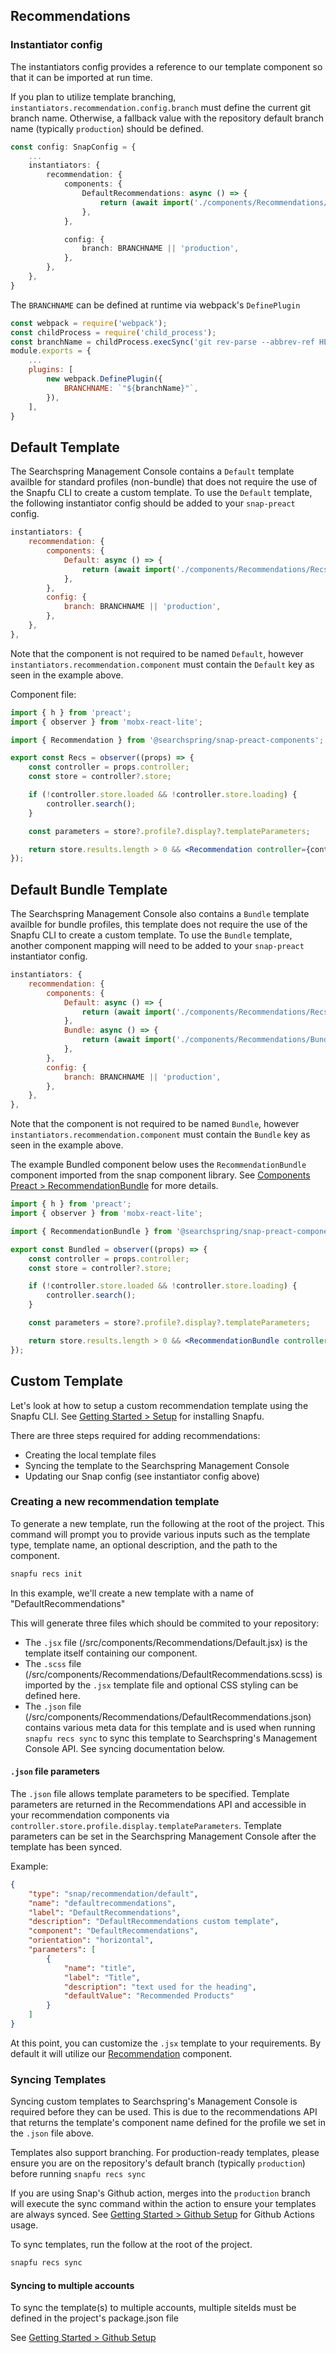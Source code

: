 ## Recommendations

### Instantiator config
The instantiators config provides a reference to our template component so that it can be imported at run time.

If you plan to utilize template branching, `instantiators.recommendation.config.branch` must define the current git branch name. Otherwise, a fallback value with the repository default branch name (typically `production`) should be defined.

```typescript
const config: SnapConfig = {
    ...
    instantiators: {
		recommendation: {
			components: {
				DefaultRecommendations: async () => {
					return (await import('./components/Recommendations/DefaultRecommendations/DefaultRecommendations')).DefaultRecommendations;
				},
			},

			config: {
				branch: BRANCHNAME || 'production',
			},
		},
	},
}
```

The `BRANCHNAME` can be defined at runtime via webpack's `DefinePlugin`

```javascript
const webpack = require('webpack');
const childProcess = require('child_process');
const branchName = childProcess.execSync('git rev-parse --abbrev-ref HEAD').toString().trim();
module.exports = {
    ...
    plugins: [
		new webpack.DefinePlugin({
			BRANCHNAME: `"${branchName}"`,
		}),
	],
}
```

## Default Template
The Searchspring Management Console contains a `Default` template availble for standard profiles (non-bundle) that does not require the use of the Snapfu CLI to create a custom template. To use the `Default` template, the following instantiator config should be added to your `snap-preact` config.

```js
instantiators: {
	recommendation: {
		components: {
			Default: async () => {
				return (await import('./components/Recommendations/Recs')).Recs;
			},
		},
		config: {
			branch: BRANCHNAME || 'production',
		},
	},
},
```

Note that the component is not required to be named `Default`, however `instantiators.recommendation.component` must contain the `Default` key as seen in the example above.

Component file: 

```jsx
import { h } from 'preact';
import { observer } from 'mobx-react-lite';

import { Recommendation } from '@searchspring/snap-preact-components';

export const Recs = observer((props) => {
	const controller = props.controller;
	const store = controller?.store;

	if (!controller.store.loaded && !controller.store.loading) {
		controller.search();
	}

	const parameters = store?.profile?.display?.templateParameters;

	return store.results.length > 0 && <Recommendation controller={controller} title={parameters?.title}/>;
});
```

## Default Bundle Template
The Searchspring Management Console also contains a `Bundle` template availble for bundle profiles, this template does not require the use of the Snapfu CLI to create a custom template. To use the `Bundle` template, another component mapping will need to be added to your `snap-preact` instantiator config.

```js
instantiators: {
	recommendation: {
		components: {
			Default: async () => {
				return (await import('./components/Recommendations/Recs')).Recs;
			},
			Bundle: async () => {
				return (await import('./components/Recommendations/Bundled')).Bundled;
			},
		},
		config: {
			branch: BRANCHNAME || 'production',
		},
	},
},
```

Note that the component is not required to be named `Bundle`, however `instantiators.recommendation.component` must contain the `Bundle` key as seen in the example above.

The example Bundled component below uses the `RecommendationBundle` component imported from the snap component library. See [Components Preact > RecommendationBundle](https://searchspring.github.io/snap/#/components-preact?params=%3Fpath%3D%2Fstory%2Forganisms-recommendationbundle--default) for more details. 

```jsx
import { h } from 'preact';
import { observer } from 'mobx-react-lite';

import { RecommendationBundle } from '@searchspring/snap-preact-components';

export const Bundled = observer((props) => {
	const controller = props.controller;
	const store = controller?.store;

	if (!controller.store.loaded && !controller.store.loading) {
		controller.search();
	}

	const parameters = store?.profile?.display?.templateParameters;

	return store.results.length > 0 && <RecommendationBundle controller={controller} onAddToCart={(items)=> console.log("need to add these to the platform cart", items)}  title={parameters?.title} />;
});
```

## Custom Template
Let's look at how to setup a custom recommendation template using the Snapfu CLI. See [Getting Started > Setup](https://searchspring.github.io/snap/#/start-setup) for installing Snapfu.

There are three steps required for adding recommendations:
- Creating the local template files
- Syncing the template to the Searchspring Management Console
- Updating our Snap config (see instantiator config above)

### Creating a new recommendation template
To generate a new template, run the following at the root of the project. This command will prompt you to provide various inputs such as the template type, template name, an optional description, and the path to the component.

```bash
snapfu recs init
```

In this example, we'll create a new template with a name of "DefaultRecommendations"

This will generate three files which should be commited to your repository: 
- The `.jsx` file (/src/components/Recommendations/Default.jsx) is the template itself containing our component.
- The `.scss` file (/src/components/Recommendations/DefaultRecommendations.scss) is imported by the `.jsx` template file and optional CSS styling can be defined here.
- The `.json` file (/src/components/Recommendations/DefaultRecommendations.json) contains various meta data for this template and is used when running `snapfu recs sync` to sync this template to Searchspring's Management Console API. See syncing documentation below. 

#### `.json` file parameters
The `.json` file allows template parameters to be specified. Template parameters are returned in the Recommendations API and accessible in your recommendation components via `controller.store.profile.display.templateParameters`. Template parameters can be set in the Searchspring Management Console after the template has been synced. 

Example:
```json
{
    "type": "snap/recommendation/default",
    "name": "defaultrecommendations",
    "label": "DefaultRecommendations",
    "description": "DefaultRecommendations custom template",
    "component": "DefaultRecommendations",
    "orientation": "horizontal",
    "parameters": [
        {
            "name": "title",
            "label": "Title",
            "description": "text used for the heading",
            "defaultValue": "Recommended Products"
        }
    ]
}
```

At this point, you can customize the `.jsx` template to your requirements. By default it will utilize our [Recommendation](https://searchspring.github.io/snap/#/components-preact?params=%3Fpath%3D%2Fstory%2Forganisms-recommendation--default) component. 

### Syncing Templates

Syncing custom templates to Searchspring's Management Console is required before they can be used. This is due to the recommendations API that returns the template's component name defined for the profile we set in the `.json` file above. 

Templates also support branching. For production-ready templates, please ensure you are on the repository's default branch (typically `production`) before running `snapfu recs sync`

If you are using Snap's Github action, merges into the `production` branch will execute the sync command within the action to ensure your templates are always synced. See [Getting Started > Github Setup](https://searchspring.github.io/snap/#/start-github) for Github Actions usage. 

To sync templates, run the follow at the root of the project.

```bash
snapfu recs sync
```

#### Syncing to multiple accounts
To sync the template(s) to multiple accounts, multiple siteIds must be defined in the project's package.json file

See [Getting Started > Github Setup](https://searchspring.github.io/snap/#/start-github)